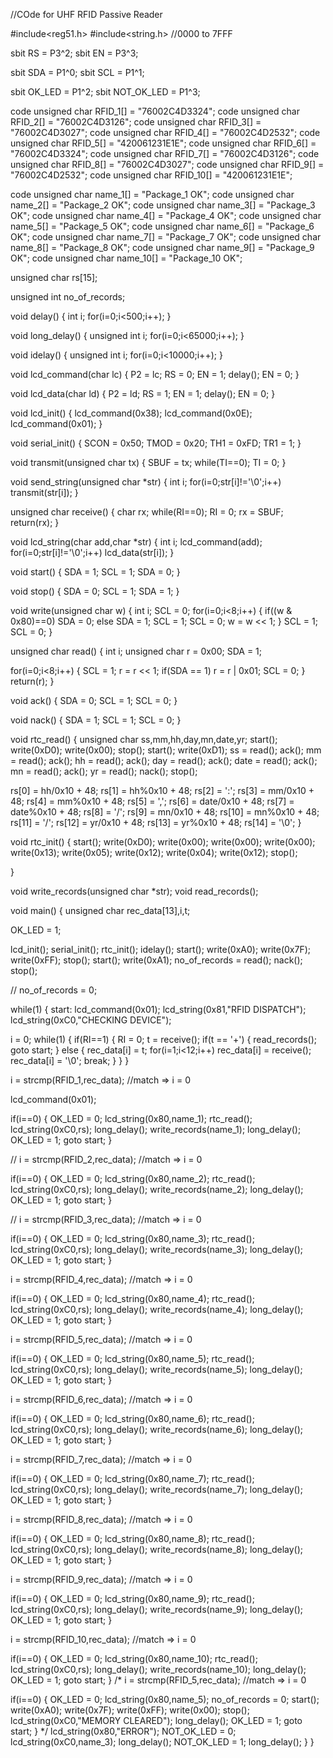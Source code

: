 //COde for UHF RFID Passive Reader

#include<reg51.h>
#include<string.h>
//0000 to 7FFF

sbit RS = P3^2;
sbit EN = P3^3;

sbit SDA = P1^0;
sbit SCL = P1^1;

sbit OK_LED = P1^2;
sbit NOT_OK_LED = P1^3;

code unsigned char RFID_1[] = "76002C4D3324";
code unsigned char RFID_2[] = "76002C4D3126";
code unsigned char RFID_3[] = "76002C4D3027";
code unsigned char RFID_4[] = "76002C4D2532";
code unsigned char RFID_5[] = "420061231E1E";
code unsigned char RFID_6[] = "76002C4D3324";
code unsigned char RFID_7[] = "76002C4D3126";
code unsigned char RFID_8[] = "76002C4D3027";
code unsigned char RFID_9[] = "76002C4D2532";
code unsigned char RFID_10[] = "420061231E1E";

code unsigned char name_1[] = "Package_1 OK";
code unsigned char name_2[] = "Package_2 OK";
code unsigned char name_3[] = "Package_3 OK";
code unsigned char name_4[] = "Package_4 OK";
code unsigned char name_5[] = "Package_5 OK";
code unsigned char name_6[] = "Package_6 OK";
code unsigned char name_7[] = "Package_7 OK";
code unsigned char name_8[] = "Package_8 OK";
code unsigned char name_9[] = "Package_9 OK";
code unsigned char name_10[] = "Package_10 OK";

unsigned char rs[15];

unsigned int no_of_records;

void delay()
{
int i;
for(i=0;i<500;i++);
}

void long_delay()
{
unsigned int i;
for(i=0;i<65000;i++);
}

void idelay()
{
unsigned int i;
for(i=0;i<10000;i++);
}

void lcd_command(char lc)
{
P2 = lc;
RS = 0;
EN = 1;
delay();
EN = 0;
}

void lcd_data(char ld)
{
P2 = ld;
RS = 1;
EN = 1;
delay();
EN = 0;
}

void lcd_init()
{
lcd_command(0x38);
lcd_command(0x0E);
lcd_command(0x01);
}

void serial_init()
{
SCON = 0x50;
TMOD = 0x20;
TH1 = 0xFD;
TR1 = 1;
}

void transmit(unsigned char tx)
{
SBUF = tx;
while(TI==0);
TI = 0;
}

void send_string(unsigned char *str)
{
int i;
for(i=0;str[i]!='\0';i++)
transmit(str[i]);
}

unsigned char receive()
{
char rx;
while(RI==0);
RI = 0;
rx = SBUF;
return(rx);
}

void lcd_string(char add,char *str)
{
int i;
lcd_command(add);
for(i=0;str[i]!='\0';i++)
lcd_data(str[i]);
}

void start()
{
SDA = 1;
SCL = 1;
SDA = 0;
}

void stop()
{
SDA = 0;
SCL = 1;
SDA = 1;
}

void write(unsigned char w)
{
int i;
SCL = 0;
for(i=0;i<8;i++)
{
if((w & 0x80)==0)
SDA = 0;
else
SDA = 1;
SCL = 1;
SCL = 0;
w = w << 1;
}
SCL = 1;
SCL = 0;
}

unsigned char read()
{
int i;
unsigned char r = 0x00;
SDA = 1;

for(i=0;i<8;i++)
{
SCL = 1;
r = r << 1;
if(SDA == 1)
r = r | 0x01;
SCL = 0;
}
return(r);
}

void ack()
{
SDA = 0;
SCL = 1;
SCL = 0;
}

void nack()
{
SDA = 1;
SCL = 1;
SCL = 0;
}

void rtc_read()
{
unsigned char ss,mm,hh,day,mn,date,yr;
start();
write(0xD0);
write(0x00);
stop();
start();
write(0xD1);
ss = read();
ack();
mm = read();
ack();
hh = read();
ack();
day = read();
ack();
date = read();
ack();
mn = read();
ack();
yr = read();
nack();
stop();

rs[0] = hh/0x10 + 48;
rs[1] = hh%0x10 + 48;
rs[2] = ':';
rs[3] = mm/0x10 + 48;
rs[4] = mm%0x10 + 48;
rs[5] = ',';
rs[6] = date/0x10 + 48;
rs[7] = date%0x10 + 48;
rs[8] = '/';
rs[9] = mn/0x10 + 48;
rs[10] = mn%0x10 + 48;
rs[11] = '/';
rs[12] = yr/0x10 + 48;
rs[13] = yr%0x10 + 48;
rs[14] = '\0';
}

void rtc_init()
{
start();
write(0xD0);
write(0x00);
write(0x00);
write(0x00);
write(0x13);
write(0x05);
write(0x12);
write(0x04);
write(0x12);
stop();

}

void write_records(unsigned char *str);
void read_records();

void main()
{
unsigned char rec_data[13],i,t;

OK_LED = 1;

lcd_init();
serial_init();
rtc_init();
idelay();
start();
write(0xA0);
write(0x7F);
write(0xFF);
stop();
start();
write(0xA1);
no_of_records = read();
nack();
stop();

// no_of_records = 0;

while(1)
{
start:
lcd_command(0x01);
lcd_string(0x81,"RFID DISPATCH");
lcd_string(0xC0,"CHECKING DEVICE");

i = 0;
while(1)
{
if(RI==1)
{
RI = 0;
t = receive();
if(t == '+')
{
read_records();
goto start;
}
else
{
rec_data[i] = t;
for(i=1;i<12;i++)
rec_data[i] = receive();
rec_data[i] = '\0';
break;
}
}
}

i = strcmp(RFID_1,rec_data); //match => i = 0

lcd_command(0x01);

if(i==0)
{
OK_LED = 0;
lcd_string(0x80,name_1);
rtc_read();
lcd_string(0xC0,rs);
long_delay();
write_records(name_1);
long_delay();
OK_LED = 1;
goto start;
}

//
i = strcmp(RFID_2,rec_data); //match => i = 0

if(i==0)
{
OK_LED = 0;
lcd_string(0x80,name_2);
rtc_read();
lcd_string(0xC0,rs);
long_delay();
write_records(name_2);
long_delay();
OK_LED = 1;
goto start;
}

//
i = strcmp(RFID_3,rec_data); //match => i = 0

if(i==0)
{
OK_LED = 0;
lcd_string(0x80,name_3);
rtc_read();
lcd_string(0xC0,rs);
long_delay();
write_records(name_3);
long_delay();
OK_LED = 1;
goto start;
}

i = strcmp(RFID_4,rec_data); //match => i = 0

if(i==0)
{
OK_LED = 0;
lcd_string(0x80,name_4);
rtc_read();
lcd_string(0xC0,rs);
long_delay();
write_records(name_4);
long_delay();
OK_LED = 1;
goto start;
}

i = strcmp(RFID_5,rec_data); //match => i = 0

if(i==0)
{
OK_LED = 0;
lcd_string(0x80,name_5);
rtc_read();
lcd_string(0xC0,rs);
long_delay();
write_records(name_5);
long_delay();
OK_LED = 1;
goto start;
}

i = strcmp(RFID_6,rec_data); //match => i = 0

if(i==0)
{
OK_LED = 0;
lcd_string(0x80,name_6);
rtc_read();
lcd_string(0xC0,rs);
long_delay();
write_records(name_6);
long_delay();
OK_LED = 1;
goto start;
}

i = strcmp(RFID_7,rec_data); //match => i = 0

if(i==0)
{
OK_LED = 0;
lcd_string(0x80,name_7);
rtc_read();
lcd_string(0xC0,rs);
long_delay();
write_records(name_7);
long_delay();
OK_LED = 1;
goto start;
}

i = strcmp(RFID_8,rec_data); //match => i = 0

if(i==0)
{
OK_LED = 0;
lcd_string(0x80,name_8);
rtc_read();
lcd_string(0xC0,rs);
long_delay();
write_records(name_8);
long_delay();
OK_LED = 1;
goto start;
}

i = strcmp(RFID_9,rec_data); //match => i = 0

if(i==0)
{
OK_LED = 0;
lcd_string(0x80,name_9);
rtc_read();
lcd_string(0xC0,rs);
long_delay();
write_records(name_9);
long_delay();
OK_LED = 1;
goto start;
}

i = strcmp(RFID_10,rec_data); //match => i = 0

if(i==0)
{
OK_LED = 0;
lcd_string(0x80,name_10);
rtc_read();
lcd_string(0xC0,rs);
long_delay();
write_records(name_10);
long_delay();
OK_LED = 1;
goto start;
}
/* i = strcmp(RFID_5,rec_data); //match => i = 0

if(i==0)
{
OK_LED = 0;
lcd_string(0x80,name_5);
no_of_records = 0;
start();
write(0xA0);
write(0x7F);
write(0xFF);
write(0x00);
stop();
lcd_string(0xC0,"MEMORY CLEARED");
long_delay();
OK_LED = 1;
goto start;
} */
lcd_string(0x80,"ERROR");
NOT_OK_LED = 0;
lcd_string(0xC0,name_3);
long_delay();
NOT_OK_LED = 1;
long_delay();
}
}

